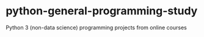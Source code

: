 # python-general-programming-study
Python 3 (non-data science) programming projects from online courses
